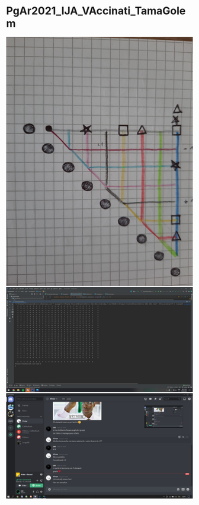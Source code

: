# PgAr2021_IJA_VAccinati_TamaGolem

<img src="foto.jpg">

<img src="25x25.png">

<img src="vinter_ci_ama.png">